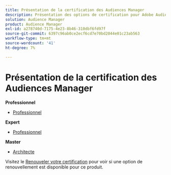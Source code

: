 ```yaml
---
title: Présentation de la certification des Audiences Manager
description: Présentation des options de certification pour Adobe Audience Manager
solution: Audience Manager
product: Audience Manager
exl-id: a278740d-7175-4e23-8b46-310dbf6fd97f
source-git-commit: 6397c96ab0ce2ecf6cd7e70bd2044e01c23ab563
workflow-type: tm+mt
source-wordcount: '41'
ht-degree: 7%

---
```


# Présentation de la certification des Audiences Manager

**Professionnel**

* [Professionnel](/help/certifications/aam/aam-p-business.md) <!--AD0-E458-->

**Expert**

* [Professionnel](/help/certifications/aam/aam-e-business.md) <!--AD0-E457-->

**Master**

* [Architecte](/help/certifications/aam/aam-m-architect.md) <!--AD0-E454-->

Visitez le [Renouveler votre certification](/help/certifications/renew.md) pour voir si une option de renouvellement est disponible pour ce produit.
